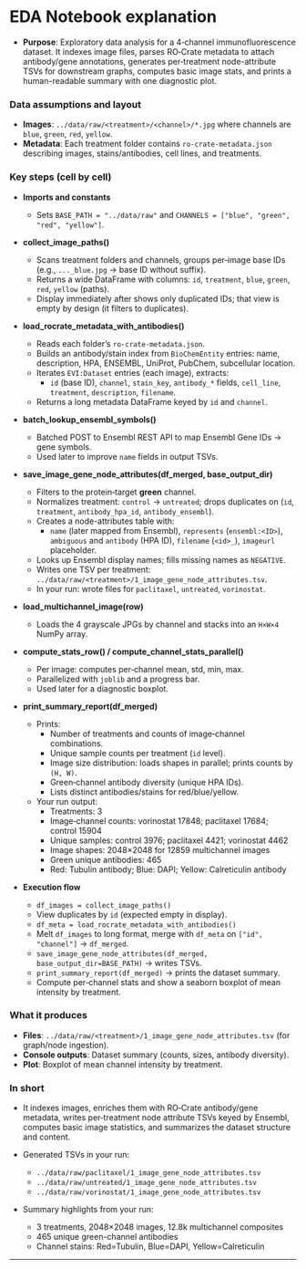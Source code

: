# EDA Notebook explanation

- **Purpose**: Exploratory data analysis for a 4‑channel immunofluorescence dataset. It indexes image files, parses RO‑Crate metadata to attach antibody/gene annotations, generates per‑treatment node-attribute TSVs for downstream graphs, computes basic image stats, and prints a human-readable summary with one diagnostic plot.

### Data assumptions and layout
- **Images**: `../data/raw/<treatment>/<channel>/*.jpg` where channels are `blue`, `green`, `red`, `yellow`.
- **Metadata**: Each treatment folder contains `ro-crate-metadata.json` describing images, stains/antibodies, cell lines, and treatments.

### Key steps (cell by cell)

- **Imports and constants**
  - Sets `BASE_PATH = "../data/raw"` and `CHANNELS = ["blue", "green", "red", "yellow"]`.

- **collect_image_paths()**
  - Scans treatment folders and channels, groups per‑image base IDs (e.g., `..._blue.jpg` → base ID without suffix).
  - Returns a wide DataFrame with columns: `id`, `treatment`, `blue`, `green`, `red`, `yellow` (paths).
  - Display immediately after shows only duplicated IDs; that view is empty by design (it filters to duplicates).

- **load_rocrate_metadata_with_antibodies()**
  - Reads each folder’s `ro-crate-metadata.json`.
  - Builds an antibody/stain index from `BioChemEntity` entries: name, description, HPA, ENSEMBL, UniProt, PubChem, subcellular location.
  - Iterates `EVI:Dataset` entries (each image), extracts:
    - `id` (base ID), `channel`, `stain_key`, `antibody_*` fields, `cell_line`, `treatment`, `description`, `filename`.
  - Returns a long metadata DataFrame keyed by `id` and `channel`.

- **batch_lookup_ensembl_symbols()**
  - Batched POST to Ensembl REST API to map Ensembl Gene IDs → gene symbols.
  - Used later to improve `name` fields in output TSVs.

- **save_image_gene_node_attributes(df_merged, base_output_dir)**
  - Filters to the protein‑target **green** channel.
  - Normalizes treatment: `control` → `untreated`; drops duplicates on (`id`, `treatment`, `antibody_hpa_id`, `antibody_ensembl`).
  - Creates a node-attributes table with:
    - `name` (later mapped from Ensembl), `represents` (`ensembl:<ID>`), `ambiguous` and `antibody` (HPA ID), `filename` (`<id>_`), `imageurl` placeholder.
  - Looks up Ensembl display names; fills missing names as `NEGATIVE`.
  - Writes one TSV per treatment: `../data/raw/<treatment>/1_image_gene_node_attributes.tsv`.
  - In your run: wrote files for `paclitaxel`, `untreated`, `vorinostat`.

- **load_multichannel_image(row)**
  - Loads the 4 grayscale JPGs by channel and stacks into an `H×W×4` NumPy array.

- **compute_stats_row() / compute_channel_stats_parallel()**
  - Per image: computes per‑channel mean, std, min, max.
  - Parallelized with `joblib` and a progress bar.
  - Used later for a diagnostic boxplot.

- **print_summary_report(df_merged)**
  - Prints:
    - Number of treatments and counts of image‑channel combinations.
    - Unique sample counts per treatment (`id` level).
    - Image size distribution: loads shapes in parallel; prints counts by `(H, W)`.
    - Green‑channel antibody diversity (unique HPA IDs).
    - Lists distinct antibodies/stains for red/blue/yellow.
  - Your run output:
    - Treatments: 3
    - Image‑channel counts: vorinostat 17848; paclitaxel 17684; control 15904
    - Unique samples: control 3976; paclitaxel 4421; vorinostat 4462
    - Image shapes: 2048×2048 for 12859 multichannel images
    - Green unique antibodies: 465
    - Red: Tubulin antibody; Blue: DAPI; Yellow: Calreticulin antibody

- **Execution flow**
  - `df_images = collect_image_paths()`
  - View duplicates by `id` (expected empty in display).
  - `df_meta = load_rocrate_metadata_with_antibodies()`
  - Melt `df_images` to long format, merge with `df_meta` on `["id", "channel"]` → `df_merged`.
  - `save_image_gene_node_attributes(df_merged, base_output_dir=BASE_PATH)` → writes TSVs.
  - `print_summary_report(df_merged)` → prints the dataset summary.
  - Compute per‑channel stats and show a seaborn boxplot of mean intensity by treatment.

### What it produces
- **Files**: `../data/raw/<treatment>/1_image_gene_node_attributes.tsv` (for graph/node ingestion).
- **Console outputs**: Dataset summary (counts, sizes, antibody diversity).
- **Plot**: Boxplot of mean channel intensity by treatment.

### In short
- It indexes images, enriches them with RO‑Crate antibody/gene metadata, writes per‑treatment node attribute TSVs keyed by Ensembl, computes basic image statistics, and summarizes the dataset structure and content.

- Generated TSVs in your run:
  - `../data/raw/paclitaxel/1_image_gene_node_attributes.tsv`
  - `../data/raw/untreated/1_image_gene_node_attributes.tsv`
  - `../data/raw/vorinostat/1_image_gene_node_attributes.tsv`

- Summary highlights from your run:
  - 3 treatments, 2048×2048 images, 12.8k multichannel composites
  - 465 unique green-channel antibodies
  - Channel stains: Red=Tubulin, Blue=DAPI, Yellow=Calreticulin


--------------------------------

  # 